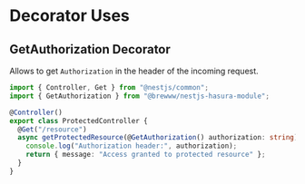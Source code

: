 # Decorator Uses

## GetAuthorization Decorator

Allows to get `Authorization` in the header of the incoming request.

```ts
import { Controller, Get } from "@nestjs/common";
import { GetAuthorization } from "@brewww/nestjs-hasura-module";

@Controller()
export class ProtectedController {
  @Get("/resource")
  async getProtectedResource(@GetAuthorization() authorization: string) {
    console.log("Authorization header:", authorization);
    return { message: "Access granted to protected resource" };
  }
}
```
